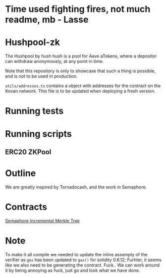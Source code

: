 # Time used fighting fires, not much readme, mb - Lasse




# Hushpool-zk
The Hushpool by hush hush is a pool for Aave aTokens, where a depositor can withdraw anonymously, at any point in time. 

Note that this repository is only to showcase that such a thing is possible, and is not to be used in production. 




`utils/addresses.ts` contains a object with addresses for the contract on the Kovan network. This file is to be updated when deploying a fresh version.

# Running tests



# Running scripts

## ERC20 ZKPool



# Outline
We are greatly inspired by Tornadocash, and the work in Semaphore.




# Contracts
[Semaphore Incremental Merkle Tree](https://github.com/appliedzkp/semaphore/blob/master/contracts/sol/IncrementalMerkleTree.sol)





# Note
To make it all compile we needed to update the inline assemply of the verifier as `gas` has been updated to `gas()` for solidity 0.6.12; 
Furhter, it seems like we also need to be generating the contract. Fuck.. We can work around it by being annoying as fuck, just go and look what we have done.


